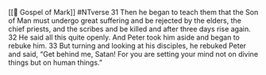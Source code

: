 [[📜 Gospel of Mark]]
#NTverse 
31 Then he began to teach them that the Son of Man must undergo great suffering and be rejected by the elders, the chief priests, and the scribes and be killed and after three days rise again. 
32 He said all this quite openly. And Peter took him aside and began to rebuke him. 
33 But turning and looking at his disciples, he rebuked Peter and said, “Get behind me, Satan! For you are setting your mind not on divine things but on human things.”